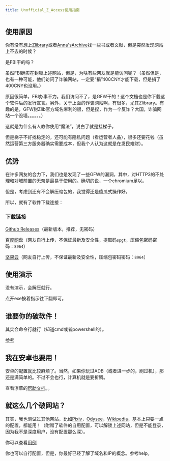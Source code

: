 ```yaml
---
title: Unofficial_Z_Access使用指南
---
```

## 使用原因

你有没有想上[Zlibrary](https://singlelogin.re)或者[Anna'sArchive](https://annas-archive.se)找一些书或者文献，但是突然发现网站上不去的时候？

是FBI干的吗？

虽然FBI确实在封锁上述网站，但是，为啥有些网友就是能访问呢？（虽然但是，也有一种可能，他们访问了诈骗网站，一定要“捐”400CNY才能下载，但是捐了400CNY也没用。）

原因很简单，FBI办事不力。我们访问不了，是GFW干的！这个文档也是你下载这个软件后的发行宣言。另外，关于上面的诈骗网站啊，有很多，尤其Zlibrary。有趣的是，GFW封Zlib官方域名麻利的很，但是捏，作为一个反诈？大国，诈骗网站一个没墙。。。。。。）

这就是为什么有人教你使用“魔法”，说白了就是挂梯子。

但是梯子不好找稳定的，还可能有隐私问题（看运营者人品），很多还要花钱（虽然运营第三方服务器确实需要成本，但我个人认为这就是在发民难财）。

## 优势

在许多网友的合力下，我们也是发现了一些GFW的漏洞，其中，对HTTP3的不处理和对域前置的无奈是最易于使用的。确切的说，一个chromium足以。

但是，考虑到还有不会解压缩包的，我觉得还是傻瓜式操作好。

所以，就有了软件下载连接：

### 下载链接

[Github Releases](https://github.com/louiesun/Unofficial_Z_Access/releases/download/V9/dist.zip)（最新版本，推荐，无密码）

[百度网盘](https://pan.baidu.com/s/1s7jD2Qz19aXw-SiMf12fGA?pwd=spgt)（网友自行上传，不保证最新及安全性，提取码`spgt`，压缩包密码密码：`8964`）

[坚果云](https://www.jianguoyun.com/p/DSZGT-IQi5DCCRiZ_dkFIAA)（网友自行上传，不保证最新及安全性，压缩包密码密码：`8964`）

## 使用演示

没有演示，会解压就行。

点开exe按着指示往下翻即可。

## 谁要你的破软件！

其实会命令行就行（知道cmd或者powershell的）。

[参考](../AppsHelp/UZA#使用自己的浏览器)

## 我在安卓也要用！

安卓的配置就比较麻烦了。当然，如果你玩过ADB（或者进一步的，刷过机），那还是满简单的。不过不会也行，计算机就是要折腾。

查看潦草的[帮助文档](../AppsHelp/UZA#安卓配置指南)。。

## 就这么几个破网站？

其实，我也测试过其他网站，比如[Pixiv](https://www.pixiv.net)，[Odysee](https://odysee.com)，[Wikipedia](https://www.wikipedia.org)，基本上只要一点的配置，都能用！（附赠了软件的自用配置，可以解锁上述网站，但是不能登录，因为我不是深度用户，没有配置那么深）。

你可以查看[用例](./examples)

你也可以自行配置，但是，你最好已经了解了域名和IP的概念。参考help。
